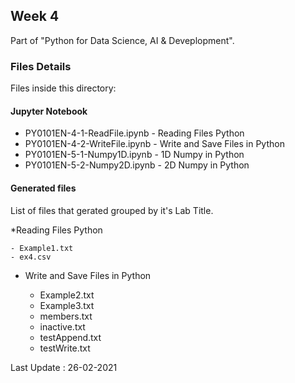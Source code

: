 ## Week 4

Part of "Python for Data Science, AI & Deveplopment".

### Files Details
Files inside this directory:

#### Jupyter Notebook
* PY0101EN-4-1-ReadFile.ipynb	- Reading Files Python
* PY0101EN-4-2-WriteFile.ipynb	- Write and Save Files in Python
* PY0101EN-5-1-Numpy1D.ipynb	- 1D Numpy in Python
* PY0101EN-5-2-Numpy2D.ipynb	- 2D Numpy in Python

#### Generated files
List of files that gerated grouped by it's Lab Title.

*Reading Files Python

	- Example1.txt
	- ex4.csv

* Write and Save Files in Python

	- Example2.txt
	- Example3.txt
	- members.txt
	- inactive.txt
	- testAppend.txt
	- testWrite.txt

Last Update : 26-02-2021